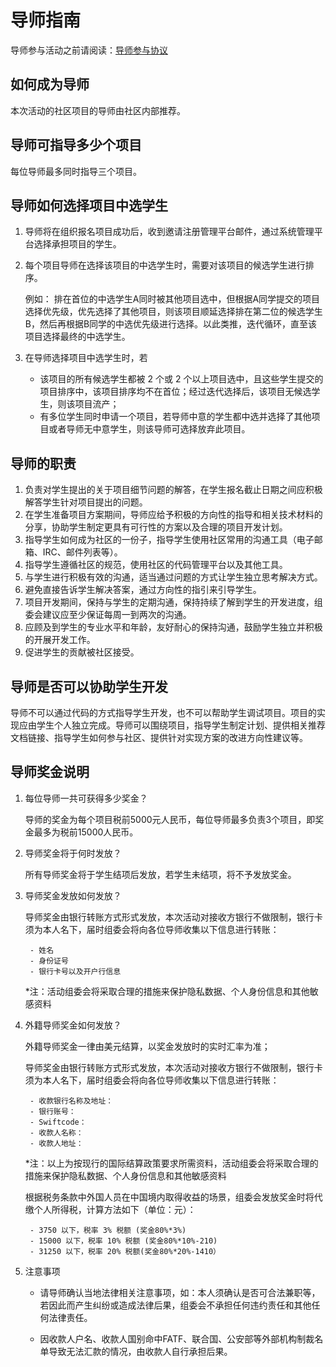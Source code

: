 # 导师指南

导师参与活动之前请阅读：[导师参与协议](./assets/mentor-rules.txt)

## 如何成为导师

本次活动的社区项目的导师由社区内部推荐。

## 导师可指导多少个项目

每位导师最多同时指导三个项目。

## 导师如何选择项目中选学生

1. 导师将在组织报名项目成功后，收到邀请注册管理平台邮件，通过系统管理平台选择承担项目的学生。

2. 每个项目导师在选择该项目的中选学生时，需要对该项目的候选学生进行排序。

    例如： 排在首位的中选学生A同时被其他项目选中，但根据A同学提交的项目选择优先级，优先选择了其他项目，则该项目顺延选择排在第二位的候选学生B，然后再根据B同学的中选优先级进行选择。以此类推，迭代循环，直至该项目选择最终的中选学生。

3. 在导师选择项目中选学生时，若

    - 该项目的所有候选学生都被 2 个或 2 个以上项目选中，且这些学生提交的项目排序中，该项目排序均不在首位；经过迭代选择后，该项目无候选学生，则该项目流产；
    - 有多位学生同时申请一个项目，若导师中意的学生都中选并选择了其他项目或者导师无中意学生，则该导师可选择放弃此项目。

## 导师的职责

1. 负责对学生提出的关于项目细节问题的解答，在学生报名截止日期之间应积极解答学生针对项目提出的问题。
2. 在学生准备项目方案期间，导师应给予积极的方向性的指导和相关技术材料的分享，协助学生制定更具有可行性的方案以及合理的项目开发计划。
3. 指导学生如何成为社区的一份子，指导学生使用社区常用的沟通工具（电子邮箱、IRC、邮件列表等）。
4. 指导学生遵循社区的规范，使用社区的代码管理平台以及其他工具。
5. 与学生进行积极有效的沟通，适当通过问题的方式让学生独立思考解决方式。
6. 避免直接告诉学生解决答案，通过方向性的指引来引导学生。
7. 项目开发期间，保持与学生的定期沟通，保持持续了解到学生的开发进度，组委会建议应至少保证每周一到两次的沟通。
8. 应顾及到学生的专业水平和年龄，友好耐心的保持沟通，鼓励学生独立并积极的开展开发工作。
9. 促进学生的贡献被社区接受。

## 导师是否可以协助学生开发

导师不可以通过代码的方式指导学生开发，也不可以帮助学生调试项目。项目的实现应由学生个人独立完成。导师可以围绕项目，指导学生制定计划、提供相关推荐文档链接、指导学生如何参与社区、提供针对实现方案的改进方向性建议等。

## 导师奖金说明

1. 每位导师一共可获得多少奖金？

    导师的奖金为每个项目税前5000元人民币，每位导师最多负责3个项目，即奖金最多为税前15000人民币。

2. 导师奖金将于何时发放？

    所有导师奖金将于学生结项后发放，若学生未结项，将不予发放奖金。

3. 导师奖金发放如何发放？

    导师奖金由银行转账方式形式发放，本次活动对接收方银行不做限制，银行卡须为本人名下，届时组委会将向各位导师收集以下信息进行转账：

        - 姓名
        - 身份证号
        - 银行卡号以及开户行信息

    *注：活动组委会将采取合理的措施来保护隐私数据、个人身份信息和其他敏感资料

4. 外籍导师奖金如何发放？

    外籍导师奖金一律由美元结算，以奖金发放时的实时汇率为准；

    导师奖金由银行转账方式形式发放，本次活动对接收方银行不做限制，银行卡须为本人名下，届时组委会将向各位导师收集以下信息进行转账：

        - 收款银行名称及地址：
        - 银行账号：
        - Swiftcode：
        - 收款人名称：
        - 收款人地址：

    *注：以上为按现行的国际结算政策要求所需资料，活动组委会将采取合理的措施来保护隐私数据、个人身份信息和其他敏感资料
  
    根据税务条款中外国人员在中国境内取得收益的场景，组委会发放奖金时将代缴个人所得税，计算方法如下（单位：元）：

        - 3750 以下，税率 3% 税额 (奖金80%*3%)
        - 15000 以下，税率 10% 税额 (奖金80%*10%-210)
        - 31250 以下，税率 20% 税额(奖金80%*20%-1410）

5. 注意事项

    - 请导师确认当地法律相关注意事项，如：本人须确认是否可合法兼职等，若因此而产生纠纷或造成法律后果，组委会不承担任何违约责任和其他任何法律责任。

    - 因收款人户名、收款人国别命中FATF、联合国、公安部等外部机构制裁名单导致无法汇款的情况，由收款人自行承担后果。
